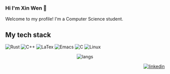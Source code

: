 ### Hi I'm Xin Wen 👋
Welcome to my profile! I'm a Computer Science student.

## My tech stack 
![Rust](https://img.shields.io/badge/-%20Rust%20-%20Rust?style=flat&logo=rust&color=%20%23b7410e)
![C++](https://img.shields.io/badge/-%20C%2B%2B%20-%20C%2B%2B?style=flat&logo=c%2B%2B&color=%23488bd4)
![LaTex](https://img.shields.io/badge/-%20LaTex%20-%20LaTex?style=flat&logo=latex&color=%23189990)
![Emacs](https://img.shields.io/badge/-%20Emacs%20-%20Emacs?style=flat&logo=gnuemacs&logoColor=%23ffffff&color=%238153b5
)
![C](https://img.shields.io/badge/-%20C%20?style=flat&logo=c&color=%2300599d)
![Linux](https://img.shields.io/badge/Linux-informational?style=flat&logo=linux&logoColor=white)
<p align="center">
 <img src="https://github-readme-stats.vercel.app/api/top-langs/?username=xinwen-zhangliu&theme=transparent&hide=makefile" alt="langs"/></a> 
</p>  



<p align="right">
  <a href="https://www.linkedin.com/in/xinwen-zhangliu/" target="blank"><img src="https://img.shields.io/badge/LinkedIn-0077B5?style=for-the-badge&logo=linkedin&logoColor=white" alt="linkedin"/></a> 
</p> 


<!--
 
**xinwen-zhangliu/xinwen-zhangliu** is a ✨ _special_ ✨ repository because its `README.md` (this file) appears on your GitHub profile.
[![Top Langs](https://github-readme-stats.vercel.app/api/top-langs/?username=xinwen-zhangliu&theme=transparent)](https://github.com/anuraghazra/github-readme-stats)
Here are some ideas to get you started:

- 🔭 I’m currently working on ...
- 🌱 I’m currently learning ...
- 👯 I’m looking to collaborate on ...
- 🤔 I’m looking for help with ...
- 💬 Ask me about ...
- 📫 How to reach me: ...
- 😄 Pronouns: ...
- ⚡ Fun fact: ...
-->
